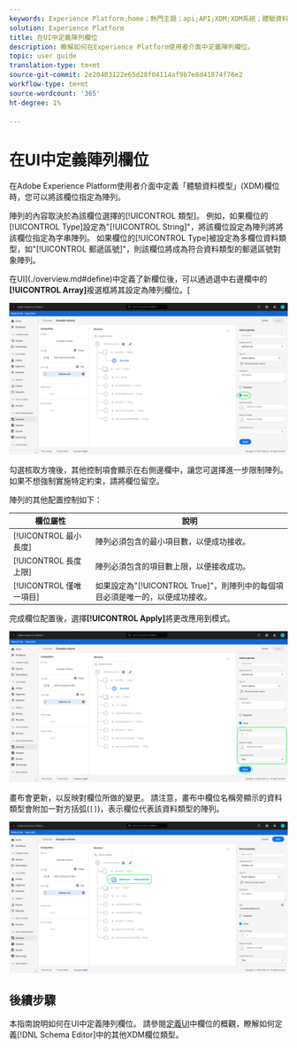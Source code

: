 ```yaml
---
keywords: Experience Platform;home；熱門主題；api;API;XDM;XDM系統；體驗資料模型；ui;workspace;array;field;
solution: Experience Platform
title: 在UI中定義陣列欄位
description: 瞭解如何在Experience Platform使用者介面中定義陣列欄位。
topic: user guide
translation-type: tm+mt
source-git-commit: 2e20403122e65d28f04114af9b7e8d41874f76e2
workflow-type: tm+mt
source-wordcount: '365'
ht-degree: 1%

---
```



# 在UI中定義陣列欄位

在Adobe Experience Platform使用者介面中定義「體驗資料模型」(XDM)欄位時，您可以將該欄位指定為陣列。

陣列的內容取決於為該欄位選擇的[!UICONTROL 類型]。 例如，如果欄位的[!UICONTROL Type]設定為&quot;[!UICONTROL String]&quot;，將該欄位設定為陣列將將該欄位指定為字串陣列。 如果欄位的[!UICONTROL Type]被設定為多欄位資料類型，如&quot;[!UICONTROL 郵遞區號]&quot;，則該欄位將成為符合資料類型的郵遞區號對象陣列。

在UI](./overview.md#define)中定義了新欄位後，可以通過選中右邊欄中的&#x200B;**[!UICONTROL Array]**&#x200B;複選框將其設定為陣列欄位。[

![](../../images/ui/fields/special/array.png)

勾選核取方塊後，其他控制項會顯示在右側邊欄中，讓您可選擇進一步限制陣列。 如果不想強制實施特定約束，請將欄位留空。

陣列的其他配置控制如下：

| 欄位屬性 | 說明 |
| --- | --- |
| [!UICONTROL 最小長度] | 陣列必須包含的最小項目數，以便成功接收。 |
| [!UICONTROL 長度上限] | 陣列必須包含的項目數上限，以便接收成功。 |
| [!UICONTROL 僅唯一項目] | 如果設定為&quot;[!UICONTROL True]&quot;，則陣列中的每個項目必須是唯一的，以便成功接收。 |

完成欄位配置後，選擇&#x200B;**[!UICONTROL Apply]**&#x200B;將更改應用到模式。

![](../../images/ui/fields/special/array-config.png)

畫布會更新，以反映對欄位所做的變更。 請注意，畫布中欄位名稱旁顯示的資料類型會附加一對方括弧(`[]`)，表示欄位代表該資料類型的陣列。

![](../../images/ui/fields/special/array-applied.png)

## 後續步驟

本指南說明如何在UI中定義陣列欄位。 請參閱[定義UI](./overview.md#special)中欄位的概觀，瞭解如何定義[!DNL Schema Editor]中的其他XDM欄位類型。